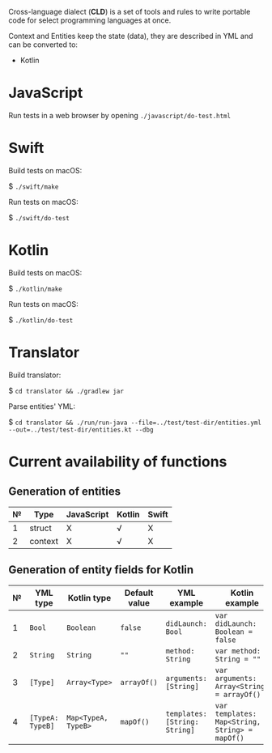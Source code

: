 Cross-language dialect (**CLD**) is a set of tools and rules to write
portable code for select programming languages at once.

Context and Entities keep the state (data), they are described in YML and
can be converted to:

* Kotlin

# JavaScript

Run tests in a web browser by opening `./javascript/do-test.html`

# Swift

Build tests on macOS:

$ `./swift/make`

Run tests on macOS:

$ `./swift/do-test`

# Kotlin

Build tests on macOS:

$ `./kotlin/make`

Run tests on macOS:

$ `./kotlin/do-test`

# Translator

Build translator:

$ `cd translator && ./gradlew jar`

Parse entities' YML:

$ `cd translator && ./run/run-java --file=../test/test-dir/entities.yml --out=../test/test-dir/entities.kt --dbg`

# Current availability of functions

## Generation of entities

| № | Type    | JavaScript | Kotlin | Swift |
|---|---      |---         |---     |---    |
| 1 | struct  | X          | √      | X     |
| 2 | context | X          | √      | X     |

## Generation of entity fields for Kotlin

| № | YML type | Kotlin type | Default value | YML example | Kotlin example |
|---|---       |---          |---            |---          |---             |
| 1 | `Bool`   | `Boolean`   | `false`       | `didLaunch: Bool` | `var didLaunch: Boolean = false` |
| 2 | `String` | `String`    | `""`          | `method: String`  | `var method: String = ""` |
| 3 | `[Type]` | `Array<Type>` | `arrayOf()` | `arguments: [String]` | `var arguments: Array<String> = arrayOf()` |
| 4 | `[TypeA: TypeB]` | `Map<TypeA, TypeB>` | `mapOf()` | `templates: [String: String]` | `var templates: Map<String, String> = mapOf()` |
